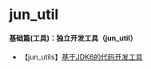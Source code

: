 # jun_util

#### 基础篇(工具)：独立开发工具（jun_util）
- 【jun_utils】[基于JDK6的代码开发工具](https://github.com/wujun728/jun_util)
 